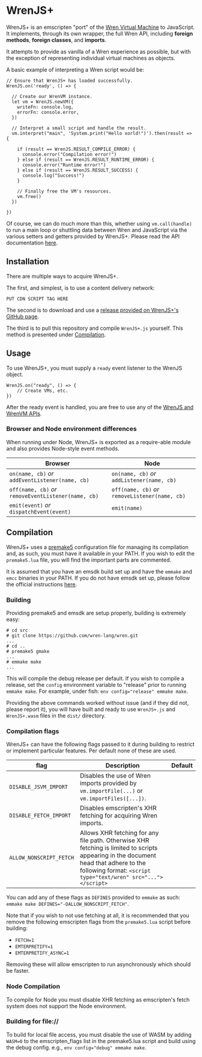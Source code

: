 # WrenJS+
WrenJS+ is an emscripten "port" of the [Wren Virtual Machine](https://wren.io) to JavaScript. It implements, through its own wrapper, the full Wren API, including **foreign methods**, **foreign classes**, and **imports**.

It attempts to provide as vanilla of a Wren experience as possible, but with the exception of representing individual virtual machines as objects.

A basic example of interpreting a Wren script would be:

```
// Ensure that WrenJS+ has loaded successfully.
WrenJS.on('ready', () => {

  // Create our WrenVM instance.
  let vm = WrenJS.newVM({
    writeFn: console.log,
    errorFn: console.error,
  })
  
  // Interpret a small script and handle the result.
  vm.interpret("main", 'System.print("Hello xorld!")').then(result => {
  
    if (result == WrenJS.RESULT_COMPILE_ERROR) {
      console.error("Compilation error!")
    } else if (result == WrenJS.RESULT_RUNTIME_ERROR) {
      console.error("Runtime error!")
    } else if (result == WrenJS.RESULT_SUCCESS) {
      console.log("Success!")
    }
    
    // Finally free the VM's resources.
    vm.free()
  })
  
})
```

Of course, we can do much more than this, whether using `vm.call(handle)` to run a main loop or shuttling data between Wren and JavaScript via the various setters and getters provided by WrenJS+. Please read the API documentation [here](docs/API.md).

## Installation
There are multiple ways to acquire WrenJS+.

The first, and simplest, is to use a content delivery network:

```
PUT CDN SCRIPT TAG HERE
```

The second is to download and use a [release provided on WrenJS+'s GitHub page](releases/).

The third is to pull this repository and compile `WrenJS+.js` yourself. This method is presented under [Compilation](#compilation).

## Usage
To use WrenJS+, you must supply a `ready` event listener to the WrenJS object.
```
WrenJS.on("ready", () => {
    // Create VMs, etc.
})
```

After the ready event is handled, you are free to use any of the [WrenJS and WrenVM APIs](docs/API.md).

### Browser and Node environment differences
When running under Node, WrenJS+ is exported as a require-able module and also provides Node-style event methods.

| Browser | Node |
|-|-|
| `on(name, cb)` *or* `addEventListener(name, cb)` | `on(name, cb)` *or* `addListener(name, cb)`
| `off(name, cb)` *or* `removeEventListener(name, cb)` | `off(name, cb)` *or* `removeListener(name, cb)`
| `emit(event)` *or* `dispatchEvent(event)` | `emit(name)`

## Compilation
WrenJS+ uses a [premake5](https://premake.github.io/) configuration file for managing its compilation and, as such, you must have it available in your PATH. If you wish to edit the `premake5.lua` file, you will find the important parts are commented.

It is assumed that you have an emsdk build set up and have the `emmake` and `emcc` binaries in your PATH. If you do not have emsdk set up, please follow the official instructions [here](https://emscripten.org/docs/getting_started/downloads.html#installation-instructions).

### Building
Providing premake5 and emsdk are setup properly, building is extremely easy:

```
# cd src
# git clone https://github.com/wren-lang/wren.git
...
# cd ..
# premake5 gmake
...
# emmake make
...
```

This will compile the debug release per default. If you wish to compile a release, set the `config` environment variable to "release" prior to running `emmake make`. For example, under fish: `env config="release" emmake make`.

Providing the above commands worked without issue (and if they did not, please report it), you will have built and ready to use `WrenJS+.js` and `WrenJS+.wasm` files in the `dist/` directory.

### Compilation flags
WrenJS+ can have the following flags passed to it during building to restrict or implement particular features. Per default none of these are used.

| flag                     | Description | Default
|-|-|-|
| `DISABLE_JSVM_IMPORT`    | Disables the use of Wren imports provided by `vm.importFile(...)` or `vm.importFiles([...])`.
| `DISABLE_FETCH_IMPORT`   | Disables emscripten's XHR fetching for acquiring Wren imports.
| `ALLOW_NONSCRIPT_FETCH`  | Allows XHR fetching for any file path. Otherwise XHR fetching is limited to scripts appearing in the document head that adhere to the following format: `<script type="text/wren" src="..."></script>`

You can add any of these flags as `DEFINES` provided to `emmake` as such: `emmake make DEFINES="-DALLOW_NONSCRIPT_FETCH"`.

Note that if you wish to not use fetching at all, it is recommended that you remove the following emscripten flags from the `premake5.lua` script before building:

  * `FETCH=1`
  * `EMTERPRETIFY=1`
  * `EMTERPRETIFY_ASYNC=1`
    
Removing these will allow emscripten to run asynchronously which should be faster.

### Node Compilation
To compile for Node you must disable XHR fetching as emscripten's fetch system does not support the Node environment.

### Building for file://
To build for local file access, you must disable the use of WASM by adding `WASM=0` to the emscripten_flags list in the premake5.lua script and build using the debug config. e.g., `env config="debug" emmake make`.